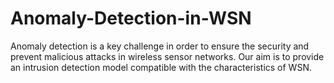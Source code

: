 # Anomaly-Detection-in-WSN
Anomaly detection is a key challenge in order to ensure the security and prevent malicious  attacks in wireless sensor networks. Our aim is to  provide an intrusion detection model compatible with the characteristics of WSN. 
